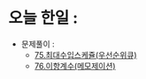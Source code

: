 # 오늘 한일 :
  - 문제풀이 :
    - [75.최대수입스케쥴(우선순위큐)](https://github.com/SeungMin2001/TIL/blob/main/CodingTest/75.%EC%B5%9C%EB%8C%80%EC%88%98%EC%9E%85%EC%8A%A4%EC%BC%80%EC%A5%B4(%EC%9A%B0%EC%84%A0%EC%88%9C%EC%9C%84%ED%81%90).md)
    - [76.이항계수(메모제이션)](https://github.com/SeungMin2001/TIL/blob/main/CodingTest/76.%EC%9D%B4%ED%95%AD%EA%B3%84%EC%88%98(%EB%A9%94%EB%AA%A8%EC%9D%B4%EC%A0%9C%EC%9D%B4%EC%85%98).md)
